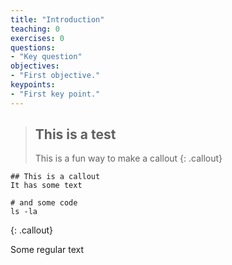 ```yaml
---
title: "Introduction"
teaching: 0
exercises: 0
questions:
- "Key question"
objectives:
- "First objective."
keypoints:
- "First key point."
---
```


>## This is a test
> This is a fun way to make a callout
>{: .callout}

~~~
## This is a callout
It has some text

# and some code
ls -la
~~~
{: .callout}

Some regular text
